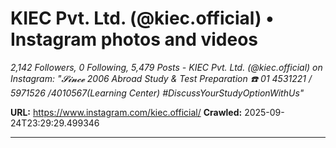 # KIEC Pvt. Ltd. (@kiec.official) • Instagram photos and videos

*2,142 Followers, 0 Following, 5,479 Posts - KIEC Pvt. Ltd. (@kiec.official) on Instagram: "𝓢𝓲𝓷𝓬𝓮 2006
Abroad Study & Test Preparation
☎️ 01 4531221 / 5971526 /4010567(Learning Center)
#DiscussYourStudyOptionWithUs"*

**URL:** https://www.instagram.com/kiec.official/
**Crawled:** 2025-09-24T23:29:29.499346

---

